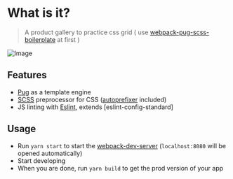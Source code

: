 # What is it?

> A product gallery to practice css grid ( use [webpack-pug-scss-boilerplate](https://github.com/alexnoz/webpack-pug-scss-boilerplate.git) at first )

![Image](http://www.hannahpun.me/vue_listfilter/stage4.png)

## Features
* [Pug](https://pugjs.org) as a template engine
* [SCSS](http://sass-lang.com) preprocessor for CSS ([autoprefixer](https://github.com/postcss/autoprefixer) included)
* JS linting with [Eslint](https://eslint.org), extends [eslint-config-standard]


## Usage
* Run `yarn start` to start the [webpack-dev-server](https://github.com/webpack/webpack-dev-server) (`localhost:8080` will be opened automatically)
* Start developing
* When you are done, run `yarn build` to get the prod version of your app



